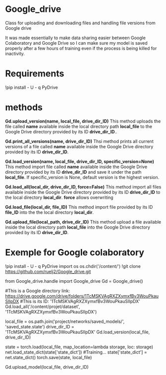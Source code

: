 # Google_drive
Class for uploading and downloading files and handling file versions from Google drive

It was made essentially to make data sharing easier between Google Colaboratory and Google Drive so I can make sure my model is saved properly after a few hours of training even if the process is being killed for inactivity.


# Requirements
!pip install - U - q PyDrive


# methods
__Gd.upload_version(name, local_file, drive_dir_ID)__
This method uploads the file called __name__ available inside the local directory path __local_file__ to the Google Drive directory provided by its ID __drive_dir_ID__..

__Gd.print_all_versions(name, drive_dir_ID)__
Thsi method prints all current versions of a file called __name__ available inside the Google Drive directory provided by its ID __drive_dir_ID__.

__Gd.load_version(name, local_file, drive_dir_ID, specific_version=None)__
This method import file called __name__ available inside the Google Drive directory provided by its ID __drive_dir_ID__ and save it under the path __local_file__.
If specific_version is None, default version is the highest version.

__Gd.load_all(local_dir, drive_dir_ID, force=False)__
This method import all files available inside the Google Drive directory provided by its ID __drive_dir_ID__ to the local directory __local_dir__. __force__ allows overwriting 

__Gd.load_file(local_dir, file_ID)__
This method import file provided by its ID __file_ID__ into the the local directory __local_dir__.

__Gd.upload_file(local_path, drive_dir_ID)__
This method upload a file available inside the local directory path __local_file__ into the Google Drive directory provided by its ID __drive_dir_ID__.


# Exemple for Google colaboratory
!pip install - U - q PyDrive
import os
os.chdir('/content/')
!git clone https://github.com/ruelj2/Google_drive.git

from Google_drive.handle import Google_drive
Gd = Google_drive()

#This is a Google directory link: https://drive.google.com/drive/folders/1TcMSKVAgRXZXymxfBv3WouPkauSIIpDX
#This is its ID: '1TcMSKVAgRXZXymxfBv3WouPkauSIIpDX'
Gd.load_all('/content/projet/dataset', '1TcMSKVAgRXZXymxfBv3WouPkauSIIpDX')

local_file = os.path.join('project/networks/saved_models/', 'saved_state.state')
drive_dir_ID = '1TcMSKVAgRXZXymxfBv3WouPkauSIIpDX'
Gd.load_version(local_file, drive_dir_ID)

state = torch.load(local_file, map_location=lambda storage, loc: storage)
net.load_state_dict(state['state_dict'])
#Training...
state['state_dict'] = net.state_dict()
torch.save(state, local_file)

Gd.upload_model(local_file, drive_dir_ID)
